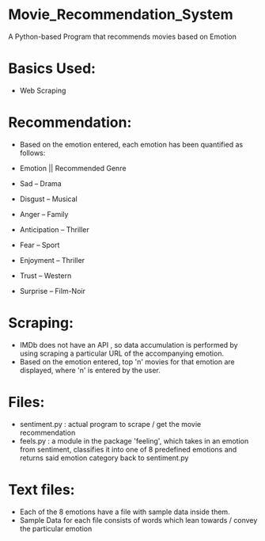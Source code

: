 # Movie_Recommendation_System
A Python-based Program that recommends movies based on Emotion

# Basics Used:
- Web Scraping

# Recommendation:
- Based on the emotion entered, each emotion has been quantified as follows:
- Emotion || Recommended Genre

- Sad – Drama
- Disgust – Musical
- Anger – Family
- Anticipation – Thriller
- Fear – Sport
- Enjoyment – Thriller
- Trust – Western
- Surprise – Film-Noir

# Scraping:
- IMDb does not have an API , so data accumulation is performed by using scraping a particular URL of the accompanying emotion.
- Based on the emotion entered, top 'n' movies for that emotion are displayed, where 'n' is entered by the user.

# Files:
- sentiment.py : actual program to scrape / get the movie recommendation
- feels.py : a module in the package 'feeling', which takes in an emotion from sentiment, classifies it into one of 8 predefined emotions and returns said emotion category back to sentiment.py

# Text files:
- Each of the 8 emotions have a file with sample data inside them.
- Sample Data for each file consists of words which lean towards / convey the particular emotion
